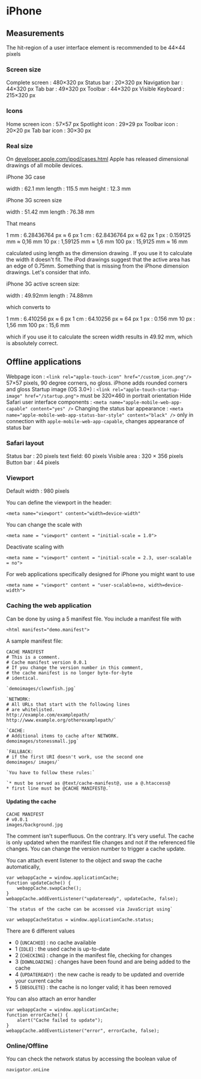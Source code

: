 # iPhone #

## Measurements ##

The hit-region of a user interface element is recommended to be 44×44 pixels

### Screen size ###

Complete screen
:	480×320 px
Status bar
:	20×320 px
Navigation bar
:	44×320 px
Tab bar
:	49×320 px
Toolbar
:	44×320 px
Visible Keyboard
:	215×320 px

### Icons ###

Home screen icon
:	57×57 px
Spotlight icon
:	29×29 px
Toolbar icon
:	20×20 px
Tab bar icon
:	30×30 px

### Real size ###

On [developer.apple.com/ipod/cases.html](http://developer.apple.com/ipod/cases.html) Apple has released dimensional drawings of all mobile devices.

iPhone 3G case

width
:	62.1 mm
length
:	115.5 mm
height
:	12.3 mm

iPhone 3G screen size

width
:	51.42 mm
length
:	76.38 mm

That means

1 mm
:	6.28436764 px ≈ 6 px
1 cm
:	62.8436764 px ≈ 62 px
1 px
:	0.159125 mm ≈ 0,16 mm
10 px
:	1,59125 mm ≈ 1,6 mm
100 px
:	15,9125 mm ≈ 16 mm

calculated using length as the dimension drawing . If you use it to calculate the width it doesn't fit. The iPod drawings suggest that the active area has an edge of 0.75mm. Something that is missing from the iPhone dimension drawings. Let's consider that info.

iPhone 3G active screen size:

width
:	49.92mm
length
:	74.88mm

which converts to

1 mm
:	6.410256 px ≈ 6 px
1 cm
:	64.10256 px ≈ 64 px
1 px
:	0.156 mm
10 px
:	1,56 mm
100 px
:	15,6 mm

which if you use it to calculate the screen width results in 49.92 mm,
which is absolutely correct.

## Offline applications ##

Webpage icon
:	`<link rel="apple-touch-icon" href="/custom_icon.png"/>` 57×57 pixels, 90 degree corners, no gloss. iPhone adds rounded corners and gloss
Startup image (OS 3.0+)
:	`<link rel="apple-touch-startup-image" href="/startup.png">` must be 320×460 in portrait orientation
Hide Safari user interface components
:	`<meta name="apple-mobile-web-app-capable" content="yes" />`
Changing the status bar appearance
:	`<meta name="apple-mobile-web-app-status-bar-style" content="black" />` only in connection with `apple-mobile-web-app-capable`, changes appearance of status bar

### Safari layout ###

Status bar
:	20 pixels
text field: 60 pixels
Visible area
:	320 × 356 pixels
Button bar
:	44 pixels

### Viewport ###

Default width
:	980 pixels


You can define the viewport in the header:

    <meta name="viewport" content="width=device-width"

You can change the scale with

    <meta name = "viewport" content = "initial-scale = 1.0">

Deactivate scaling with

    <meta name = "viewport" content = "initial-scale = 2.3, user-scalable = no">

For web applications specifically designed for iPhone you might want to use

    <meta name = "viewport" content = "user-scalable=no, width=device-width">

### Caching the web application ###

Can be done by using a 5 manifest file. You include a manifest file with

    <html manifest="demo.manifest">

A sample manifest file:

    CACHE MANIFEST
    # This is a comment.
    # Cache manifest version 0.0.1
    # If you change the version number in this comment,
    # the cache manifest is no longer byte-for-byte
    # identical.
     
    `demoimages/clownfish.jpg`
     
    `NETWORK:
    # All URLs that start with the following lines
    # are whitelisted.
    http://example.com/examplepath/
    http://www.example.org/otherexamplepath/`
     
    `CACHE:
    # Additional items to cache after NETWORK.
    demoimages/stonessmall.jpg`
     
    `FALLBACK:
    # if the first URI doesn't work, use the second one
    demoimages/ images/`

    `You have to follow these rules:`

    `* must be served as @text/cache-manifest@, use a @.htaccess@
    * first line must be @CACHE MANIFEST@.`

#### Updating the cache ####

    CACHE MANIFEST
    # v0.0.1
    images/background.jpg

The comment isn't superfluous. On the contrary. It's very useful. The cache is only updated when the manifest file changes and
not if the referenced file changes. You can change the version number to trigger a cache update.

You can attach event listener to the object and swap the cache automatically,

    var webappCache = window.applicationCache;
    function updateCache() {
    	webappCache.swapCache();
    }
    webappCache.addEventListener("updateready", updateCache, false);

    `The status of the cache can be accessed via JavaScript using`

    var webappCacheStatus = window.applicationCache.status;

There are 6 different values

*   0 (`UNCACHED`) : no cache available
*   1 (`IDLE`) : the used cache is up-to-date
*   2 (`CHECKING`) : change in the manifest file, checking for changes
*   3 (`DOWNLOADING`) : changes have been found and are being added to the cache
*   4 (`UPDATEREADY`) : the new cache is ready to be updated and override your current cache
*   5 (`OBSOLETE`) : the cache is no longer valid; it has been removed

You can also attach an error handler

    var webappCache = window.applicationCache;
    function errorCache() {
    	alert("Cache failed to update");
    }
    webappCache.addEventListener("error", errorCache, false);

### Online/Offline ###

You can check the network status by accessing the boolean value of

    navigator.onLine
